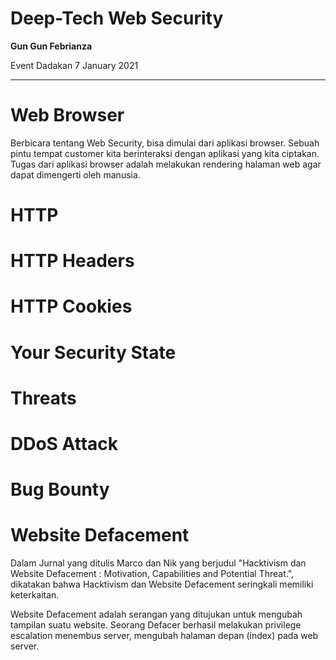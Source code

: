 # Deep-Tech Web Security

**Gun Gun Febrianza**

Event Dadakan 7 January 2021

------------

## 

# Web Browser

Berbicara tentang Web Security, bisa dimulai dari aplikasi browser. Sebuah pintu tempat customer kita berinteraksi dengan aplikasi yang kita ciptakan. Tugas dari aplikasi browser adalah melakukan rendering halaman web agar dapat dimengerti oleh manusia.

  

# HTTP

# HTTP Headers

# HTTP Cookies

# Your Security State

# Threats

# DDoS Attack

# Bug Bounty



# Website Defacement

Dalam Jurnal yang ditulis Marco dan Nik yang berjudul "Hacktivism dan Website Defacement : Motivation, Capabilities and Potential Threat.", dikatakan bahwa Hacktivism dan Website Defacement seringkali memiliki keterkaitan. 

Website Defacement adalah serangan yang ditujukan untuk mengubah tampilan suatu website. Seorang Defacer berhasil melakukan privilege escalation menembus server, mengubah halaman depan (index) pada web server.



